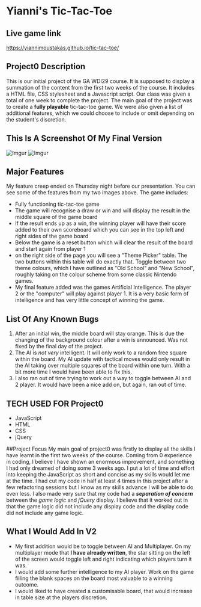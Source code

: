 # Yianni's Tic-Tac-Toe

## Live game link
https://yiannimoustakas.github.io/tic-tac-toe/

## Project0 Description
This is our initial project of the GA WDI29 course. It is supposed to display a summation of the content from the first two weeks of the course. It includes a HTML file, CSS stylesheet and a Javascript script. Our class was given a total of one week to complete the project. The main goal of the project was to create a **fully playable** tic-tac-toe game. We were also given a list of additional features, which we could choose to include or omit depending on the student's discretion.

## This Is A Screenshot Of My Final Version
![Imgur](https://i.imgur.com/h7bWIHq.png)
![Imgur](https://i.imgur.com/m3O41to.png)

## Major Features
My feature creep ended on Thursday night before our presentation. You can see some of the features from my two images above. The game includes:
* Fully functioning tic-tac-toe game
* The game will recognise a draw or win and will display the result in the middle square of the game board
* If the result ends up as a win, the winning player will have their score added to their own scoreboard which you can see in the top left and right sides of the game board
* Below the game is a reset button which will clear the result of the board and start again from player 1
* on the right side of the page you will see a "Theme Picker" table. The two buttons within this table will do exactly that. Toggle between two theme colours, which I have outlined as "Old School" and "New School", roughly taking on the colour scheme from some classic Nintendo games.
* My final feature added was the games Artificial Intelligence. The player 2 or the "computer" will play against player 1. It is a very basic form of intelligence and has very little concept of winning the game.

## List Of Any Known Bugs
1. After an initial win, the middle board will stay orange. This is due the changing of the background colour after a win is announced. Was not fixed by the final day of the project.
2. The AI is *not very* intelligent. It will only work to a random free square within the board. My AI update with tactical moves would only result in the AI taking over multiple squares of the board within one turn. With a bit more time I would have been able to fix this.
3. I also ran out of time trying to work out a way to toggle between AI and 2 player. It would have been a nice add on, but again, ran out of time.

## TECH USED FOR Project0
* JavaScript
* HTML
* CSS 
* jQuery

##Project Focus
My main goal of project0 was firstly to display all the skills I have learnt in the first two weeks of the course. Coming from 0 experience in coding, I believe I have shown an enormous improvement, and something I had only dreamed of doing some 3 weeks ago.
I put a lot of time and effort into keeping the JavaScript as short and concise as my skills would let me at the time. I had cut my code in half at least 4 times in this project after a few refactoring sessions but I know as my skills advance I will be able to do even less.
I also made very sure that my code had a _**separation of concern**_ between the *game logic* and *jQuery* display. I believe that it worked out in that the game logic did not include any display code and the display code did not include any game logic.

## What I Would Add In V2
* My first addition would be to toggle between AI and Multiplayer. On my multiplayer mode that **I have already written**, the star sitting on the left of the screen would toggle left and right indicating which players turn it was.
* I would add some further intelligence to my AI player. Work on the game filling the blank spaces on the board most valuable to a winning outcome.
* I would liked to have created a customisable board, that would increase in table size at the players discretion.
